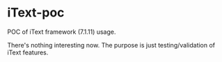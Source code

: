 # iText-poc
POC of iText framework (7.1.11) usage.

There's nothing interesting now. The purpose is just testing/validation of iText features.